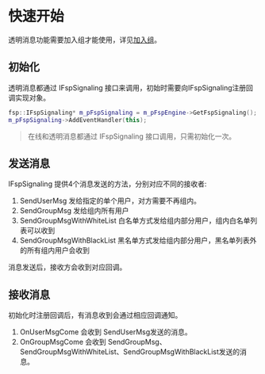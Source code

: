 # 快速开始

透明消息功能需要加入组才能使用，详见[加入组](../platform/prepare_windows.md)。

## 初始化

透明消息都通过 IFspSignaling 接口来调用，初始时需要向IFspSignaling注册回调实现对象。

```c++
fsp::IFspSignaling* m_pFspSignaling = m_pFspEngine->GetFspSignaling();
m_pFspSignaling->AddEventHandler(this);
```

> 在线和透明消息都通过 IFspSignaling 接口调用，只需初始化一次。

## 发送消息

IFspSignaling 提供4个消息发送的方法，分别对应不同的接收者:

1. SendUserMsg 发给指定的单个用户，对方需要不再组内。
2. SendGroupMsg 发给组内所有用户
3. SendGroupMsgWithWhiteList 白名单方式发给组内部分用户，组内白名单列表可以收到
4. SendGroupMsgWithBlackList 黑名单方式发给组内部分用户，黑名单列表外的所有组内用户会收到

消息发送后，接收方会收到对应回调。

## 接收消息

初始化时注册回调后，有消息收到会通过相应回调通知。

1. OnUserMsgCome 会收到 SendUserMsg发送的消息。
2. OnGroupMsgCome 会收到 SendGroupMsg、SendGroupMsgWithWhiteList、SendGroupMsgWithBlackList发送的消息。

